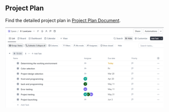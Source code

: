 ## Project Plan

Find the detailed project plan in [Project Plan Document](https://sharing.clickup.com/9018138744/g/h/8crbr3r-218/5fa82bb71522408).

![Project Plan Image](./project-plan.png)
